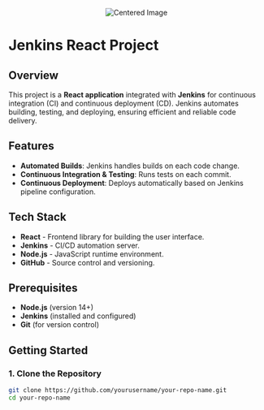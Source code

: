<p align="center">
  <img src="https://github.com/user-attachments/assets/f208c357-7cbe-4125-9ccd-55b12a721a5c" alt="Centered Image" />
</p>

# Jenkins React Project

## Overview

This project is a **React application** integrated with **Jenkins** for continuous integration (CI) and continuous deployment (CD). Jenkins automates building, testing, and deploying, ensuring efficient and reliable code delivery.

## Features

- **Automated Builds**: Jenkins handles builds on each code change.
- **Continuous Integration & Testing**: Runs tests on each commit.
- **Continuous Deployment**: Deploys automatically based on Jenkins pipeline configuration.

## Tech Stack

- **React** - Frontend library for building the user interface.
- **Jenkins** - CI/CD automation server.
- **Node.js** - JavaScript runtime environment.
- **GitHub** - Source control and versioning.

## Prerequisites

- **Node.js** (version 14+)
- **Jenkins** (installed and configured)
- **Git** (for version control)

## Getting Started

### 1. Clone the Repository

```bash
git clone https://github.com/yourusername/your-repo-name.git
cd your-repo-name
